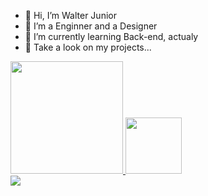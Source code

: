 - 👋 Hi, I’m Walter Junior
- 👀 I’m a Enginner and a Designer
- 🌱 I’m currently learning Back-end, actualy
- 💞️ Take a look on my projects...


<div>
<a href="https://github.com/w4lterjr">
  
<img height="180em" src="https://github-readme-stats.vercel.app/api?username=w4lterjr&show_icons=true&theme=dark&include_all_commits=true&count_private=true"/>
<img height="90em" src="https://github-readme-stats.vercel.app/api/top-langs/?username=w4lterjr&layout=compact&langs_count=7&theme=dark"/>
   
</div>

<div>
<a href="https://www.linkedin.com/in/seu-usuário-linkedln-aqui" target="_blank"><img src="https://img.shields.io/badge/-LinkedIn-%230077B5?style=for-the-badge&logo=linkedin&logoColor=white" target="_blank"></a>   
</div>
